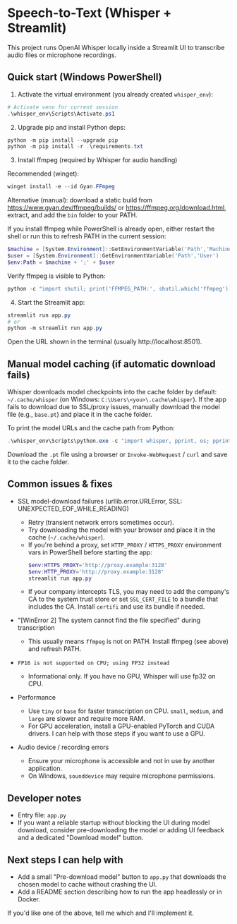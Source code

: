 # Speech-to-Text (Whisper + Streamlit)

This project runs OpenAI Whisper locally inside a Streamlit UI to transcribe audio files or microphone recordings.

## Quick start (Windows PowerShell)

1. Activate the virtual environment (you already created `whisper_env`):

```powershell
# Activate venv for current session
.\whisper_env\Scripts\Activate.ps1
```

2. Upgrade pip and install Python deps:

```powershell
python -m pip install --upgrade pip
python -m pip install -r .\requirements.txt
```

3. Install ffmpeg (required by Whisper for audio handling)

Recommended (winget):

```powershell
winget install -e --id Gyan.FFmpeg
```

Alternative (manual): download a static build from https://www.gyan.dev/ffmpeg/builds/ or https://ffmpeg.org/download.html, extract, and add the `bin` folder to your PATH.

If you install ffmpeg while PowerShell is already open, either restart the shell or run this to refresh PATH in the current session:

```powershell
$machine = [System.Environment]::GetEnvironmentVariable('Path','Machine')
$user = [System.Environment]::GetEnvironmentVariable('Path','User')
$env:Path = $machine + ';' + $user
```

Verify ffmpeg is visible to Python:

```powershell
python -c "import shutil; print('FFMPEG_PATH:', shutil.which('ffmpeg'))"
```

4. Start the Streamlit app:

```powershell
streamlit run app.py
# or
python -m streamlit run app.py
```

Open the URL shown in the terminal (usually http://localhost:8501).

## Manual model caching (if automatic download fails)

Whisper downloads model checkpoints into the cache folder by default: `~/.cache/whisper` (on Windows: `C:\Users\<you>\.cache\whisper`). If the app fails to download due to SSL/proxy issues, manually download the model file (e.g., `base.pt`) and place it in the cache folder.

To print the model URLs and the cache path from Python:

```powershell
.\whisper_env\Scripts\python.exe -c "import whisper, pprint, os; pprint.pprint({k: whisper._MODELS[k] for k in ['tiny','base','small','medium','large']}); print('CACHE_DIR:', os.path.expanduser('~/.cache/whisper'))"
```

Download the `.pt` file using a browser or `Invoke-WebRequest` / `curl` and save it to the cache folder.

## Common issues & fixes

- SSL model-download failures (urllib.error.URLError, SSL: UNEXPECTED_EOF_WHILE_READING)

  - Retry (transient network errors sometimes occur).
  - Try downloading the model with your browser and place it in the cache (`~/.cache/whisper`).
  - If you're behind a proxy, set `HTTP_PROXY` / `HTTPS_PROXY` environment vars in PowerShell before starting the app:
    ```powershell
    $env:HTTPS_PROXY='http://proxy.example:3128'
    $env:HTTP_PROXY='http://proxy.example:3128'
    streamlit run app.py
    ```
  - If your company intercepts TLS, you may need to add the company's CA to the system trust store or set `SSL_CERT_FILE` to a bundle that includes the CA. Install `certifi` and use its bundle if needed.

- "[WinError 2] The system cannot find the file specified" during transcription

  - This usually means `ffmpeg` is not on PATH. Install ffmpeg (see above) and refresh PATH.

- `FP16 is not supported on CPU; using FP32 instead`

  - Informational only. If you have no GPU, Whisper will use fp32 on CPU.

- Performance

  - Use `tiny` or `base` for faster transcription on CPU. `small`, `medium`, and `large` are slower and require more RAM.
  - For GPU acceleration, install a GPU-enabled PyTorch and CUDA drivers. I can help with those steps if you want to use a GPU.

- Audio device / recording errors
  - Ensure your microphone is accessible and not in use by another application.
  - On Windows, `sounddevice` may require microphone permissions.

## Developer notes

- Entry file: `app.py`
- If you want a reliable startup without blocking the UI during model download, consider pre-downloading the model or adding UI feedback and a dedicated "Download model" button.

## Next steps I can help with

- Add a small "Pre-download model" button to `app.py` that downloads the chosen model to cache without crashing the UI.
- Add a README section describing how to run the app headlessly or in Docker.

If you'd like one of the above, tell me which and I'll implement it.
